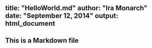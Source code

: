 
title: "HelloWorld.md"
author: "Ira Monarch"
date: "September 12, 2014"
output: html_document
---
## This is a Markdown file

